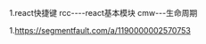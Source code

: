 <!-- 代码快捷键 -->
1.react快捷键
rcc----react基本模块
cmw---生命周期

<!-- 工具快捷键 -->
1.https://segmentfault.com/a/1190000002570753